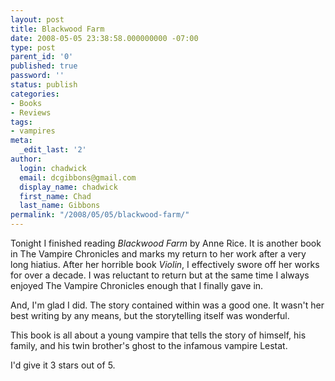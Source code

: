 ```yaml
---
layout: post
title: Blackwood Farm
date: 2008-05-05 23:38:58.000000000 -07:00
type: post
parent_id: '0'
published: true
password: ''
status: publish
categories:
- Books
- Reviews
tags:
- vampires
meta:
  _edit_last: '2'
author:
  login: chadwick
  email: dcgibbons@gmail.com
  display_name: chadwick
  first_name: Chad
  last_name: Gibbons
permalink: "/2008/05/05/blackwood-farm/"
---
```

Tonight I finished reading _Blackwood Farm_ by Anne Rice. It is another book in The Vampire Chronicles and marks my return to her work after a very long hiatius. After her horrible book _Violin_, I effectively swore off her works for over a decade. I was reluctant to return but at the same time I always enjoyed The Vampire Chronicles enough that I finally gave in.

And, I'm glad I did. The story contained within was a good one. It wasn't her best writing by any means, but the storytelling itself was wonderful.

This book is all about a young vampire that tells the story of himself, his family, and his twin brother's ghost to the infamous vampire Lestat.

I'd give it 3 stars out of 5.

